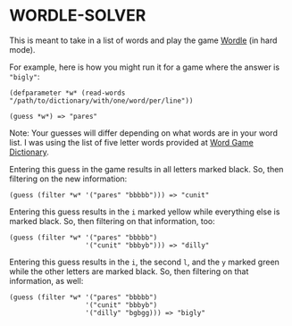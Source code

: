 WORDLE-SOLVER
=============

This is meant to take in a list of words and play the game [Wordle][1] (in hard mode).

For example, here is how you might run it for a game where the answer is `"bigly"`:

    (defparameter *w* (read-words "/path/to/dictionary/with/one/word/per/line"))

    (guess *w*) => "pares"

Note: Your guesses will differ depending on what words are in your word list.
I was using the list of five letter words provided at [Word Game Dictionary][2].

Entering this guess in the game results in all letters marked black.
So, then filtering on the new information:

    (guess (filter *w* '("pares" "bbbbb"))) => "cunit"

Entering this guess results in the `i` marked yellow while everything else is marked black.
So, then filtering on that information, too:

    (guess (filter *w* '("pares" "bbbbb")
                       '("cunit" "bbbyb"))) => "dilly"

Entering this guess results in the `i`, the second `l`, and the `y` marked green while the other letters are marked black.
So, then filtering on that information, as well:

    (guess (filter *w* '("pares" "bbbbb")
                       '("cunit" "bbbyb")
                       '("dilly" "bgbgg))) => "bigly"




 [1]: https://www.powerlanguage.co.uk/wordle/
 [2]: https://www.wordgamedictionary.com/word-lists/
